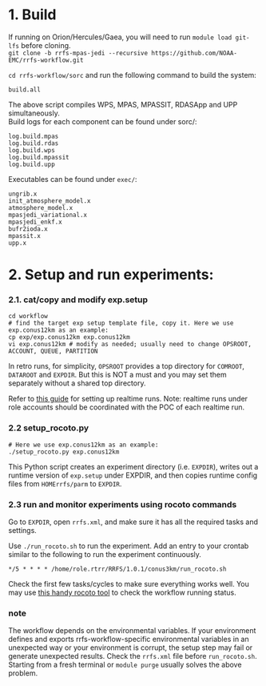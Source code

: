 # 1. Build
If running on Orion/Hercules/Gaea, you will need to run `module load git-lfs` before cloning.    
`git clone -b rrfs-mpas-jedi --recursive https://github.com/NOAA-EMC/rrfs-workflow.git`

`cd rrfs-workflow/sorc` and run the following command to build the system:
```
build.all
```

The above script compiles WPS, MPAS, MPASSIT, RDASApp and UPP simultaneously.  
Build logs for each component can be found under sorc/:
```
log.build.mpas
log.build.rdas
log.build.wps
log.build.mpassit
log.build.upp
```

Executables can be found under `exec/`:
```
ungrib.x
init_atmosphere_model.x
atmosphere_model.x
mpasjedi_variational.x
mpasjedi_enkf.x
bufr2ioda.x
mpassit.x
upp.x
```

# 2. Setup and run experiments:
### 2.1. cat/copy and modify exp.setup
```
cd workflow
# find the target exp setup template file, copy it. Here we use exp.conus12km as an example:
cp exp/exp.conus12km exp.conus12km
vi exp.conus12km # modify as needed; usually need to change OPSROOT, ACCOUNT, QUEUE, PARTITION
```
In retro runs, for simplicity, `OPSROOT` provides a top directory for `COMROOT`, `DATAROOT` and `EXPDIR`. But this is NOT a must and you may set them separately without a shared top directory.
    
Refer to [this guide](https://github.com/NOAA-EMC/rrfs-workflow/wiki/deploy-a-realtime-run-in-Jet) for setting up realtime runs. Note: realtime runs under role accounts should be coordinated with the POC of each realtime run.

### 2.2 setup_rocoto.py
```
# Here we use exp.conus12km as an example:
./setup_rocoto.py exp.conus12km
```   
    
This Python script creates an experiment directory (i.e. `EXPDIR`), writes out a runtime version of `exp.setup` under EXPDIR, and  then copies runtime config files from `HOMErrfs/parm` to `EXPDIR`.
       
### 2.3 run and monitor experiments using rocoto commands

Go to `EXPDIR`, open `rrfs.xml`, and make sure it has all the required tasks and settings.
    
Use `./run_rocoto.sh` to run the experiment. Add an entry to your crontab similar to the following to run the experiment continuously.
```
*/5 * * * * /home/role.rtrr/RRFS/1.0.1/conus3km/run_rocoto.sh
```
Check the first few tasks/cycles to make sure everything works well. You may use [this handy rocoto tool](https://github.com/rrfsx/qrocoto/wiki/qrocoto) to check the workflow running status.

### note
The workflow depends on the environmental variables. If your environment defines and exports rrfs-workflow-specific environmental variables in an unexpected way or your environment is corrupt, the setup step may fail or generate unexpected results. Check the `rrfs.xml` file before `run_rocoto.sh`. Starting from a fresh terminal or `module purge` usually solves the above problem.


